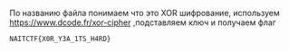 По названию файла понимаем что это XOR шифрование, используем https://www.dcode.fr/xor-cipher ,подставляем ключ и получаем флаг
```
NAITCTF{X0R_Y3A_1TS_H4RD}
```

